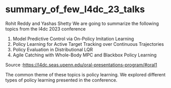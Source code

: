 # summary_of_few_l4dc_23_talks

Rohit Reddy and Yashas Shetty
We are going to summarize the following topics from the l4dc 2023 conference 

1. Model Predictive Control via On-Policy Imitation Learning 
2. Policy Learning for Active Target Tracking over Continuous Trajectories 
3. Policy Evaluation in Distributional LQR 
4. Agile Catching with Whole-Body MPC and Blackbox Policy Learning 

Source :<https://l4dc.seas.upenn.edu/oral-presentations-program/#oral1>  


The common theme of these topics is policy learning. We explored different types of policy learning presented in the conference.
